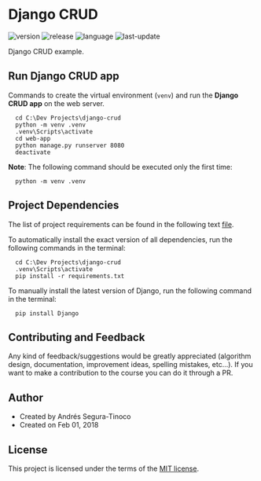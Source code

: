 # Django CRUD

![version](https://img.shields.io/badge/Version-Dev-blue)
![release](https://img.shields.io/badge/Release-0.1.0-blue)
![language](https://img.shields.io/badge/Language-python-brightgreen)
![last-update](https://img.shields.io/badge/Last_update-2/6/2018-orange)

Django CRUD example.

## Run Django CRUD app
Commands to create the virtual environment (`venv`) and run the **Django CRUD app** on the web server.

```console
  cd C:\Dev Projects\django-crud
  python -m venv .venv
  .venv\Scripts\activate
  cd web-app
  python manage.py runserver 8080
  deactivate
```

**Note**: The following command should be executed only the first time:

```console
  python -m venv .venv
```

## Project Dependencies

The list of project requirements can be found in the following text <a href="https://github.com/ansegura7/django-crud/blob/main/requirements.txt">file</a>.

To automatically install the exact version of all dependencies, run the following commands in the terminal:

```console
  cd C:\Dev Projects\django-crud
  .venv\Scripts\activate
  pip install -r requirements.txt
```

To manually install the latest version of Django, run the following command in the terminal:

```console
  pip install Django
```

## Contributing and Feedback
Any kind of feedback/suggestions would be greatly appreciated (algorithm design, documentation, improvement ideas, spelling mistakes, etc...). If you want to make a contribution to the course you can do it through a PR.

## Author
- Created by Andrés Segura-Tinoco
- Created on Feb 01, 2018

## License
This project is licensed under the terms of the <a href="https://github.com/ansegura7/django-crud/blob/master/LICENSE">MIT license</a>.
